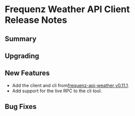 # Frequenz Weather API Client Release Notes

## Summary

<!-- Here goes a general summary of what this release is about -->

## Upgrading

<!-- Here goes notes on how to upgrade from previous versions, including deprecations and what they should be replaced with -->

## New Features

* Add the client and cli from[frequenz-api-weather v0.11.1](https://github.com/frequenz-floss/frequenz-api-weather/releases/tag/v0.11.1).
* Add support for the live RPC to the cli tool.
<!-- Here goes the main new features and examples or instructions on how to use them -->

## Bug Fixes

<!-- Here goes notable bug fixes that are worth a special mention or explanation -->
